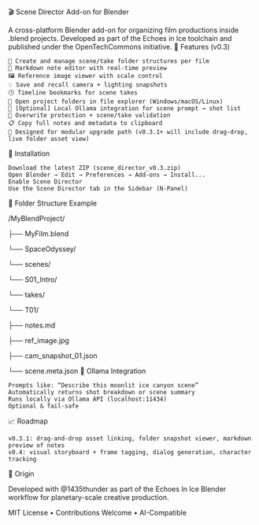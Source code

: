 🎬 Scene Director Add-on for Blender

A cross-platform Blender add-on for organizing film productions inside .blend projects. Developed as part of the Echoes in Ice toolchain and published under the OpenTechCommons initiative.
🔧 Features (v0.3)

    📁 Create and manage scene/take folder structures per film
    📝 Markdown note editor with real-time preview
    🖼 Reference image viewer with scale control
    💡 Save and recall camera + lighting snapshots
    🕒 Timeline bookmarks for scene takes
    📂 Open project folders in file explorer (Windows/macOS/Linux)
    🧠 [Optional] Local Ollama integration for scene prompt → shot list
    🔐 Overwrite protection + scene/take validation
    📋 Copy full notes and metadata to clipboard
    🧠 Designed for modular upgrade path (v0.3.1+ will include drag-drop, live folder asset view)

🚀 Installation

    Download the latest ZIP (scene_director_v0.3.zip)
    Open Blender → Edit → Preferences → Add-ons → Install...
    Enable Scene Director
    Use the Scene Director tab in the Sidebar (N-Panel)

📁 Folder Structure Example

/MyBlendProject/

├── MyFilm.blend

└── SpaceOdyssey/

└── scenes/

└── S01_Intro/

└── takes/

└── T01/

├── notes.md

├── ref_image.jpg

├── cam_snapshot_01.json

└── scene.meta.json
🤖 Ollama Integration

    Prompts like: “Describe this moonlit ice canyon scene”
    Automatically returns shot breakdown or scene summary
    Runs locally via Ollama API (localhost:11434)
    Optional & fail-safe

📈 Roadmap

    v0.3.1: drag-and-drop asset linking, folder snapshot viewer, markdown preview of notes
    v0.4: visual storyboard + frame tagging, dialog generation, character tracking

🧠 Origin

Developed with @1435thunder as part of the Echoes In Ice Blender workflow for planetary-scale creative production.

MIT License • Contributions Welcome • AI-Compatible
